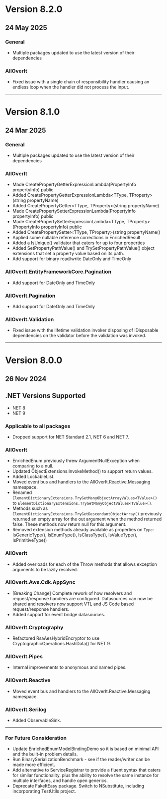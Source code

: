 #  Version 8.2.0
## 24 May 2025

### General
* Multiple packages updated to use the latest version of their dependencies

### AllOverIt
* Fixed issue with a single chain of responsibility handler causing an endless loop when the handler did not process the input.

---

#  Version 8.1.0
## 24 Mar 2025

### General
* Multiple packages updated to use the latest version of their dependencies

### AllOverIt
* Made CreatePropertyGetterExpressionLambda<TType>(PropertyInfo propertyInfo) public
* Added CreatePropertyGetterExpressionLambda<TType, TProperty>(string propertyName)
* Added CreatePropertyGetter<TType, TProperty>(string propertyName)
* Made CreatePropertySetterExpressionLambda<TType>(PropertyInfo propertyInfo) public
* Made CreatePropertySetterExpressionLambda<TType, TProperty>(PropertyInfo propertyInfo) public
* Added CreatePropertySetter<TType, TProperty>(string propertyName()
* Applied some nullable reference corrections in EnrichedResult
* Added a IsUnique() validator that caters for up to four properties
* Added SetPropertyPathValue() and TrySetPropertyPathValue() object extensions that set a property value based on its path.
* Add support for binary read/write DateOnly and TimeOnly

### AllOverIt.EntityFrameworkCore.Pagination
* Add support for DateOnly and TimeOnly

### AllOverIt.Pagination
* Add support for DateOnly and TimeOnly

### AllOverIt.Validation
* Fixed issue with the lifetime validation invoker disposing of IDisposable dependencies on the validator before the validation was invoked.

---

#  Version 8.0.0
## 26 Nov 2024


## .NET Versions Supported
* NET 8
* NET 9


### Applicable to all packages
* Dropped support for NET Standard 2.1, NET 6 and NET 7.


### AllOverIt
* EnrichedEnum previously threw ArgumentNullException when comparing to a null.
* Updated ObjectExtensions.InvokeMethod() to support return values.
* Added LockableList.
* Moved event bus and handlers to the AllOverIt.Reactive.Messaging namespace.
* Renamed `ElementDictionaryExtensions.TryGetManyObjectArrayValues<TValue>()` to `ElementDictionaryExtensions.TryGetManyObjectValues<TValue>()`.
* Methods such as `ElementDictionaryExtensions.TryGetDescendantObjectArray()` previously returned an empty array for
  the out argument when the method returned false. These methods now return null for this argument.
* Removed extension methods already available as properties on `Type`: IsGenericType(), IsEnumType(), IsClassType(), IsValueType(), IsPrimitiveType()


### AllOverIt
* Added overloads for each of the Throw<T> methods that allows exception arguments to be lazily resolved.


### AllOverIt.Aws.Cdk.AppSync
* [Breaking Change] Complete rework of how resolvers and request/response handlers are configured. Datasources can
  now be shared and resolvers now support VTL and JS Code based request/response handlers.
* Added support for event bridge datasources.


### AllOverIt.Cryptography
* Refactored RsaAesHybridEncryptor to use CryptographicOperations.HashData() for NET 9.


### AllOverIt.Pipes
* Internal improvements to anonymous and named pipes.


### AllOverIt.Reactive
* Moved event bus and handlers to the AllOverIt.Reactive.Messaging namespace.


### AllOverIt.Serilog
* Added ObservableSink.

---

### For Future Consideration
* Update EnrichedEnumModelBindingDemo so it is based on minimal API and the built-in problem details.
* Run BinarySerializationBenchmark - see if the reader/writer can be made more efficient.
* Add alternative to ServiceRegistrar to provide a fluent syntax that caters for similar functionality.
  plus the ability to resolve the same instance for multiple interfaces, and handle open generics.
* Deprecate FakeItEasy package. Switch to NSubstitute, including incorporating TestUtils project.
